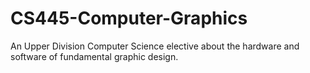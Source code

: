 # CS445-Computer-Graphics
An Upper Division Computer Science elective about the hardware and software of fundamental graphic design.

